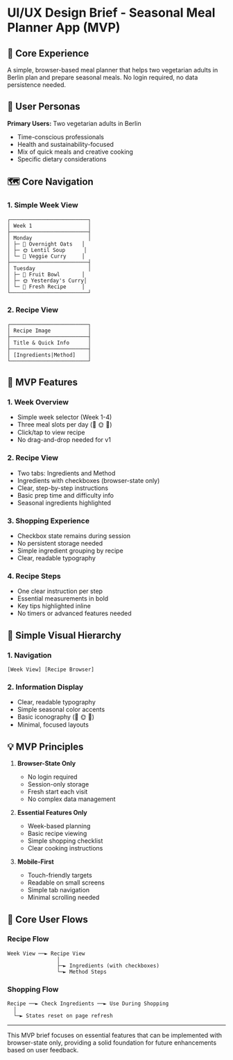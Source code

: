 # UI/UX Design Brief - Seasonal Meal Planner App (MVP)

## 🎯 Core Experience

A simple, browser-based meal planner that helps two vegetarian adults in Berlin plan and prepare seasonal meals. No login required, no data persistence needed.

## 👤 User Personas

**Primary Users:** Two vegetarian adults in Berlin
- Time-conscious professionals
- Health and sustainability-focused
- Mix of quick meals and creative cooking
- Specific dietary considerations

## 🗺️ Core Navigation

### 1. Simple Week View
```
┌─────────────────────────┐
│ Week 1                  │
├─────────────────────────┤
│ Monday                  │
│ ├─ 🌅 Overnight Oats   │
│ ├─ 🌞 Lentil Soup      │
│ └─ 🌙 Veggie Curry     │
├─────────────────────────┤
│ Tuesday                 │
│ ├─ 🌅 Fruit Bowl       │
│ ├─ 🌞 Yesterday's Curry│
│ └─ 🌙 Fresh Recipe     │
└─────────────────────────┘
```

### 2. Recipe View
```
┌─────────────────────────┐
│ Recipe Image            │
├─────────────────────────┤
│ Title & Quick Info      │
├─────────────────────────┤
│ [Ingredients|Method]    │
└─────────────────────────┘
```

## 📱 MVP Features

### 1. Week Overview
- Simple week selector (Week 1-4)
- Three meal slots per day (🌅 🌞 🌙)
- Click/tap to view recipe
- No drag-and-drop needed for v1

### 2. Recipe View
- Two tabs: Ingredients and Method
- Ingredients with checkboxes (browser-state only)
- Clear, step-by-step instructions
- Basic prep time and difficulty info
- Seasonal ingredients highlighted

### 3. Shopping Experience
- Checkbox state remains during session
- No persistent storage needed
- Simple ingredient grouping by recipe
- Clear, readable typography

### 4. Recipe Steps
- One clear instruction per step
- Essential measurements in bold
- Key tips highlighted inline
- No timers or advanced features needed

## 🎨 Simple Visual Hierarchy

### 1. Navigation
```
[Week View] [Recipe Browser]
```

### 2. Information Display
- Clear, readable typography
- Simple seasonal color accents
- Basic iconography (🌅 🌞 🌙)
- Minimal, focused layouts

## 💡 MVP Principles

1. **Browser-State Only**
   - No login required
   - Session-only storage
   - Fresh start each visit
   - No complex data management

2. **Essential Features Only**
   - Week-based planning
   - Basic recipe viewing
   - Simple shopping checklist
   - Clear cooking instructions

3. **Mobile-First**
   - Touch-friendly targets
   - Readable on small screens
   - Simple tab navigation
   - Minimal scrolling needed

## 🎯 Core User Flows

### Recipe Flow
```
Week View ──► Recipe View
                │
                ├─► Ingredients (with checkboxes)
                └─► Method Steps
```

### Shopping Flow
```
Recipe ──► Check Ingredients ──► Use During Shopping
  │
  └─► States reset on page refresh
```

---

This MVP brief focuses on essential features that can be implemented with browser-state only, providing a solid foundation for future enhancements based on user feedback.